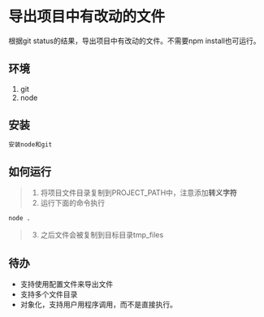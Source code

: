 # 导出项目中有改动的文件
根据git status的结果，导出项目中有改动的文件。不需要npm install也可运行。

## 环境
1. git
2. node

## 安装
```bash
安装node和git
```

## 如何运行
> 1. 将项目文件目录复制到PROJECT_PATH中，注意添加**转义字符**
> 2. 运行下面的命令执行
```bash
node .
```
> 3. 之后文件会被复制到目标目录tmp_files

## 待办
* 支持使用配置文件来导出文件
* 支持多个文件目录
* 对象化，支持用户用程序调用，而不是直接执行。